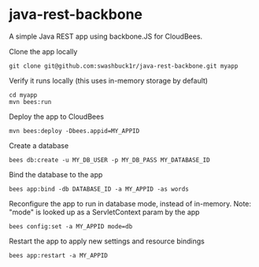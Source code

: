 java-rest-backbone
==================

A simple Java REST app using backbone.JS for CloudBees.

Clone the app locally

    git clone git@github.com:swashbuck1r/java-rest-backbone.git myapp

Verify it runs locally (this uses in-memory storage by default)

    cd myapp
    mvn bees:run

Deploy the app to CloudBees

    mvn bees:deploy -Dbees.appid=MY_APPID

Create a database

    bees db:create -u MY_DB_USER -p MY_DB_PASS MY_DATABASE_ID

Bind the database to the app

    bees app:bind -db DATABASE_ID -a MY_APPID -as words

Reconfigure the app to run in database mode, instead of in-memory.
Note: "mode" is looked up as a ServletContext param by the app

    bees config:set -a MY_APPID mode=db

Restart the app to apply new settings and resource bindings

    bees app:restart -a MY_APPID

